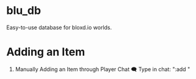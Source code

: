 # blu_db
Easy-to-use database for bloxd.io worlds.

# Adding an Item

1. Manually Adding an Item through Player Chat 🗨️
Type in chat: ":add <name> <item>"
